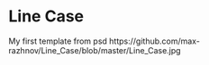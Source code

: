 <h1>Line Case</h1>
<span>My first template from psd</span>
https://github.com/max-razhnov/Line_Case/blob/master/Line_Case.jpg
